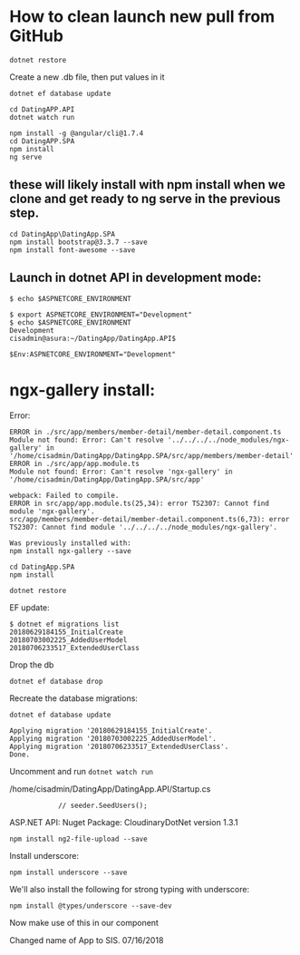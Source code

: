 # How to clean launch new pull from GitHub
````
dotnet restore
````

Create a new .db file, then put values in it
````
dotnet ef database update
````

````
cd DatingAPP.API
dotnet watch run
````

````
npm install -g @angular/cli@1.7.4
cd DatingAPP.SPA
npm install
ng serve
````


## these will likely install with npm install when we clone and get ready to ng serve in the previous step.
````
cd DatingApp\DatingApp.SPA
npm install bootstrap@3.3.7 --save
npm install font-awesome --save
````


## Launch in dotnet API in development mode:
````
$ echo $ASPNETCORE_ENVIRONMENT

$ export ASPNETCORE_ENVIRONMENT="Development"
$ echo $ASPNETCORE_ENVIRONMENT
Development
cisadmin@asura:~/DatingApp/DatingApp.API$
````

````
$Env:ASPNETCORE_ENVIRONMENT="Development"
````


# ngx-gallery install:


Error:
````
ERROR in ./src/app/members/member-detail/member-detail.component.ts
Module not found: Error: Can't resolve '../../../../node_modules/ngx-gallery' in '/home/cisadmin/DatingApp/DatingApp.SPA/src/app/members/member-detail'
ERROR in ./src/app/app.module.ts
Module not found: Error: Can't resolve 'ngx-gallery' in '/home/cisadmin/DatingApp/DatingApp.SPA/src/app'

webpack: Failed to compile.
ERROR in src/app/app.module.ts(25,34): error TS2307: Cannot find module 'ngx-gallery'.
src/app/members/member-detail/member-detail.component.ts(6,73): error TS2307: Cannot find module '../../../../node_modules/ngx-gallery'.

Was previously installed with:
npm install ngx-gallery --save
````

````
cd DatingApp.SPA
npm install
````

````
dotnet restore
````

EF update:
````
$ dotnet ef migrations list
20180629184155_InitialCreate
20180703002225_AddedUserModel
20180706233517_ExtendedUserClass
````

Drop the db 
````
dotnet ef database drop
````

Recreate the database migrations:
````
dotnet ef database update
````

````
Applying migration '20180629184155_InitialCreate'.
Applying migration '20180703002225_AddedUserModel'.
Applying migration '20180706233517_ExtendedUserClass'.
Done.
````


Uncomment and run `dotnet watch run`

/home/cisadmin/DatingApp/DatingApp.API/Startup.cs
````
            // seeder.SeedUsers();
````

ASP.NET API:
Nuget Package:
CloudinaryDotNet
version 1.3.1

````
npm install ng2-file-upload --save
````

Install underscore:
````
npm install underscore --save
````

We'll also install the following for strong typing with underscore:
````
npm install @types/underscore --save-dev
````

Now make use of this in our component

Changed name of App to SIS. 07/16/2018